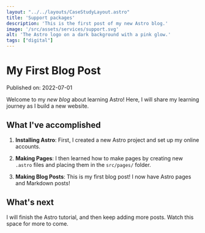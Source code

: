 ```yaml
---
layout: "../../layouts/CaseStudyLayout.astro"
title: 'Support packages'
description: 'This is the first post of my new Astro blog.'
image: '/src/assets/services/support.svg'
alt: 'The Astro logo on a dark background with a pink glow.'
tags: ["digital"]
---
```

# My First Blog Post

Published on: 2022-07-01

Welcome to my _new blog_ about learning Astro! Here, I will share my learning journey as I build a new website.

## What I've accomplished

1. **Installing Astro**: First, I created a new Astro project and set up my online accounts.

2. **Making Pages**: I then learned how to make pages by creating new `.astro` files and placing them in the `src/pages/` folder.

3. **Making Blog Posts**: This is my first blog post! I now have Astro pages and Markdown posts!

## What's next

I will finish the Astro tutorial, and then keep adding more posts. Watch this space for more to come.